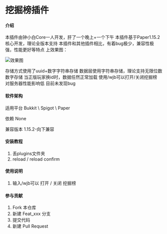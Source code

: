 # 挖掘榜插件

#### 介绍
本插件由钟小白Core一人开发，肝了一个晚上+一个下午
本插件基于Paper1.15.2核心开发，理论全版本支持
本插件和其他插件相比，有着bug极少，兼容性极强，性能更好等特点
上效果图：

![效果图](https://images.gitee.com/uploads/images/2020/0530/163550_5903418c_5611993.png "效果图")


存储方式使用了uuid+数字字符串存储
数据层使用字符串存储，理论支持无限位数数字存储
当正版玩家换id时，数据任然正常加载
使用/wjb可以打开/关闭挖掘榜
对服务器性能影响低
目前未发现bug

#### 软件架构

适用平台
    Bukkit \ Spigot \ Paper 

依赖
    None 

兼容版本
    1.15.2-向下兼容 

#### 安装教程

1.  丢plugins文件夹
2.  reload / reload confirm

#### 使用说明


1.  输入/wjb可以 打开 / 关闭 挖掘榜

#### 参与贡献

1.  Fork 本仓库
2.  新建 Feat_xxx 分支
3.  提交代码
4.  新建 Pull Request
